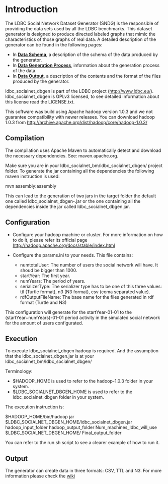 # Introduction

The LDBC Social Network Dataset Generator (SNDG) is the responsible of providing the data sets used by all the LDBC benchmarks. This dataset generator is designed to produce directed labeled graphs that mimic the characteristics of those graphs of real data. A detailed description of the generator can be found in the following pages:

* In **[Data Schema](https://github.com/ldbc/ldbc_socialnet_bm/wiki/Data-Schema)**, a description of the schema of the data produced by the generator.
* In **[Data Generation Process](https://github.com/ldbc/ldbc_socialnet_bm/wiki/Data-Generation)**, information about the generation process of the data.
* In **[Data Output](https://github.com/ldbc/ldbc_socialnet_bm/wiki/Data-Output)**, a description of the contents and the format of the files produced by the generator.


ldbc_socialnet_dbgen is part of the LDBC project (http://www.ldbc.eu/).
ldbc_socialnet_dbgen is GPLv3 licensed, to see detailed information about this license read the LICENSE.txt.

This software was build using Apache hadoop version 1.0.3 and we not guarantee compatibility with newer releases.
You can download hadoop 1.0.3 from http://archive.apache.org/dist/hadoop/core/hadoop-1.0.3/



## Compilation

The compilation uses Apache Maven to automatically detect and download the necessary dependencies. See: maven.apache.org.

Make sure you are in your ldbc_socialnet_bm/ldbc_socialnet_dbgen/ project folder.
To generate the jar containing all the dependencies the following maven instruction is used:

mvn assembly:assembly

This can lead to the generation of two jars in the target folder the default one called ldbc_socialnet_dbgen-<Version-Number>.jar or the one containing all the dependencies inside the jar called ldbc_socialnet_dbgen.jar.


## Configuration

* Configure your hadoop machine or cluster. For more information on how to do it, please refer its official page http://hadoop.apache.org/docs/stable/index.html

* Configure the params.ini to your needs. This file contains:
	- numtotalUser: The number of users the social network will have. It shoud be bigger than 1000.
	- startYear: The first year.
	- numYears: The period of years.
	- serializerType: The serializer type has to be one of this three values: ttl (Turtle format), n3 (N3 format), csv (coma separated value).
	- rdfOutputFileName: The base name for the files generated in rdf format (Turtle and N3)
	
This configuration will generate for the startYear-01-01 to the (startYear+numYears)-01-01 period activity in the simulated social network for the amount of users configurated.


## Execution
To execute ldbc_socialnet_dbgen hadoop is required. And the assumption that the ldbc_socialnet_dbgen.jar is at your ldbc_socialnet_bm/ldbc_socialnet_dbgen/

Terminology:

* $HADOOP_HOME is used to refer to the hadoop-1.0.3 folder in your system.
* $LDBC_SOCIALNET_DBGEN_HOME is used to refer to the ldbc_socialnet_dbgen folder in your system.

The execution instruction is:

$HADOOP_HOME/bin/hadoop jar $LDBC_SOCIALNET_DBGEN_HOME/ldbc_socialnet_dbgen.jar hadoop_input_folder hadoop_output_folder Num_machines_ldbc_will_use  $LDBC_SOCIALNET_DBGEN_HOME/ Final_output_folder

You can refer to the run.sh script to see a clearer example of how to run it.

## Output
The generator can create data in three formats: CSV, TTL and N3. For more information please check the [wiki](https://github.com/ldbc/ldbc_socialnet_bm/wiki/Data-Output)
